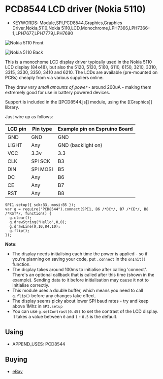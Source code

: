 <!--- Copyright (c) 2013 Gordon Williams, Pur3 Ltd. See the file LICENSE for copying permission. -->
PCD8544 LCD driver (Nokia 5110)
=======================

* KEYWORDS: Module,SPI,PCD8544,Graphics,Graphics Driver,Nokia,5110,Nokia 5110,LCD,Monochrome,LPH7366,LPH7366-1,LPH7677,LPH7779,LPH7690

![Nokia 5110 Front](5110_front.jpg)

![Nokia 5110 Back](5110_back.jpg)

This is a monochome LCD display driver typically used in the Nokia 5110 LCD display (84x48), but also the 5120, 5130, 5160, 6110, 6150, 3210, 3310, 3315, 3330, 3350, 3410 and 6210. The LCDs are available (pre-mounted on PCBs) cheaply from via various suppliers online.

They draw *very small amounts of power* - around 200uA - making them extremely good for use in battery powered devices.

Support is included in the [[PCD8544.js]] module, using the [[Graphics]] library.

Just wire up as follows:

| LCD pin | Pin type | Example pin on Espruino Board |
|---------|----------|-------------------------------|
|  GND    | GND      | GND                           |
|  LIGHT  | Any      | GND (backlight on)            |
|  VCC    | 3.3v     | 3.3                           |
|  CLK    | SPI SCK  | B3                            |
|  DIN    | SPI MOSI | B5                            |
|  DC     | Any      | B6                            |
|  CE     | Any      | B7                            |
|  RST    | Any      | B8                            |

```
SPI1.setup({ sck:B3, mosi:B5 });
var g = require("PCD8544").connect(SPI1, B6 /*DC*/, B7 /*CE*/, B8 /*RST*/, function() {
  g.clear();
  g.drawString("Hello",0,0);
  g.drawLine(0,10,84,10);
  g.flip();
});
```

**Note:**

* The display needs initialising each time the power is applied - so if you're planning on saving your code, put `.connect` in the `onInit()` function.
* The display takes around 100ms to initialise after calling 'connect'. There's an optional callback that is called after this time (shown in the example). Sending data to it before initialisation may cause it not to initialise correctly.
* This module uses a double buffer, which means you need to call ```g.flip()``` before any changes take effect.
* The display seems picky about lower SPI baud rates - try and keep above 1Mhz in ```SPI.setup```
* You can use `g.setContrast(0.45)` to set the contrast of the LCD display. It takes a value between `0` and `1` - `0.5` is the default.

Using 
-----

* APPEND_USES: PCD8544

Buying
-----

* [eBay](http://www.ebay.com/sch/i.html?_nkw=Nokia+5110+arduino)
